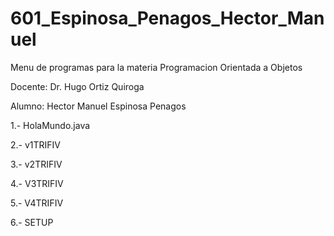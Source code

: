 # 601_Espinosa_Penagos_Hector_Manuel

Menu de programas para la materia Programacion Orientada a Objetos

Docente: Dr. Hugo Ortiz Quiroga

Alumno: Hector Manuel Espinosa Penagos

1.- HolaMundo.java

2.- v1TRIFIV

3.- v2TRIFIV

4.- V3TRIFIV

5.- V4TRIFIV

6.- SETUP
